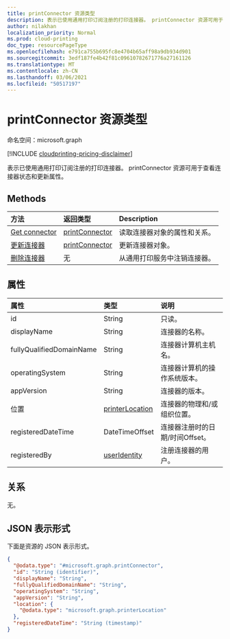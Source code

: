 ```yaml
---
title: printConnector 资源类型
description: 表示已使用通用打印订阅注册的打印连接器。 printConnector 资源可用于查看连接器状态和更新属性。
author: nilakhan
localization_priority: Normal
ms.prod: cloud-printing
doc_type: resourcePageType
ms.openlocfilehash: e791ca755b695fc8e4704b65aff98a9db934d901
ms.sourcegitcommit: 3edf187fe4b42f81c09610782671776a27161126
ms.translationtype: MT
ms.contentlocale: zh-CN
ms.lasthandoff: 03/06/2021
ms.locfileid: "50517197"
---
```

# <a name="printconnector-resource-type"></a>printConnector 资源类型

命名空间：microsoft.graph

[!INCLUDE [cloudprinting-pricing-disclaimer](../../includes/cloudprinting-pricing-disclaimer.md)]

表示已使用通用打印订阅注册的打印连接器。 printConnector 资源可用于查看连接器状态和更新属性。

## <a name="methods"></a>Methods
|方法|返回类型|Description|
|:---|:---|:---|
| [Get connector](../api/printconnector-get.md) | [printConnector](printconnector.md) | 读取连接器对象的属性和关系。 |
| [更新连接器](../api/printconnector-update.md) | [printConnector](printconnector.md) | 更新连接器对象。 |
| [删除连接器](../api/printconnector-delete.md) | 无 | 从通用打印服务中注销连接器。 |

## <a name="properties"></a>属性
|属性|类型|说明|
|:---|:---|:---|
|id|String| 只读。|
|displayName|String|连接器的名称。|
|fullyQualifiedDomainName|String|连接器计算机主机名。|
|operatingSystem|String|连接器计算机的操作系统版本。|
|appVersion|String|连接器的版本。|
|位置|[printerLocation](printerlocation.md)|连接器的物理和/或组织位置。|
|registeredDateTime|DateTimeOffset|连接器注册时的日期/时间Offset。|
|registeredBy|[userIdentity](useridentity.md)|注册连接器的用户。|

## <a name="relationships"></a>关系
无。

## <a name="json-representation"></a>JSON 表示形式
下面是资源的 JSON 表示形式。
<!-- {
  "blockType": "resource",
  "keyProperty": "id",
  "@odata.type": "microsoft.graph.printConnector",
  "openType": false
}
-->
``` json
{
  "@odata.type": "#microsoft.graph.printConnector",
  "id": "String (identifier)",
  "displayName": "String",
  "fullyQualifiedDomainName": "String",
  "operatingSystem": "String",
  "appVersion": "String",
  "location": {
    "@odata.type": "microsoft.graph.printerLocation"
  },
  "registeredDateTime": "String (timestamp)"
}
```
